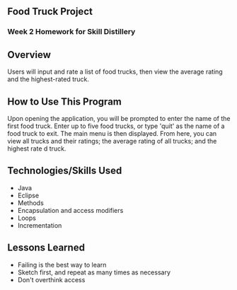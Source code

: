 ## Food Truck Project

### Week 2 Homework for Skill Distillery

## Overview
Users will input and rate a list of food trucks, then view the average rating and the highest-rated truck.

## How to Use This Program
Upon opening the application, you will be prompted to enter the name of the first
food truck. Enter up to five food trucks, or type 'quit' as the name of a food
truck to exit. The main menu is then displayed. From here, you can view all
trucks and their ratings; the average rating of all trucks; and the highest rate
d truck.

## Technologies/Skills Used
* Java
* Eclipse
* Methods
* Encapsulation and access modifiers
* Loops
* Incrementation

## Lessons Learned
* Failing is the best way to learn
* Sketch first, and repeat as many times as necessary
* Don't overthink access
